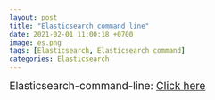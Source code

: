 ```yaml
---
layout: post
title: "Elasticsearch command line"
date: 2021-02-01 11:00:18 +0700
image: es.png
tags: [Elasticsearch, Elasticsearch command]
categories: Elasticsearch
---
```

<p><span style="font-size: 14pt;">Elasticsearch-command-line:&nbsp;<a href="https://drfblog.github.io/es" target="_blank">Click here</a></span></p>
<div id="gtx-trans" style="position: absolute; left: 94px; top: -17.0057px;">&nbsp;</div>
